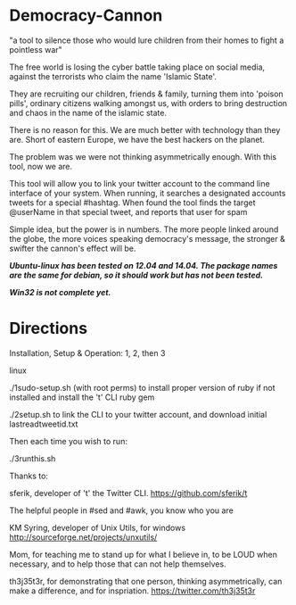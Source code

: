 Democracy-Cannon
================

"a tool to silence those who would lure children from their homes to fight a pointless war"

The free world is losing the cyber battle taking place on social media, against the terrorists who claim the name 'Islamic State'.

They are recruiting our children, friends & family, turning them into 'poison pills', ordinary citizens walking amongst us, with orders to bring destruction and chaos in the name of the islamic state.

There is no reason for this. We are much better with technology than they are. Short of eastern Europe, we have the best hackers on the planet.

The problem was we were not thinking asymmetrically enough. With this tool, now we are.

This tool will allow you to link your twitter account to the command line interface of your system.
When running, it searches a designated accounts tweets for a special #hashtag. When found the tool finds the target @userName in that special tweet, and reports that user for spam

Simple idea, but the power is in numbers. The more people linked around the globe, the more voices speaking democracy's message, the stronger & swifter the cannon's effect will be.



_**Ubuntu-linux has been tested on 12.04 and 14.04. The package names are the same for debian, so it should work but has not been tested.**_

_**Win32 is not complete yet.**_

Directions
=============

Installation, Setup & Operation: 1, 2, then 3

linux

./1sudo-setup.sh (with root perms) to install proper version of ruby if not installed and install the 't' CLI ruby gem

./2setup.sh to link the CLI to your twitter account, and download initial lastreadtweetid.txt

Then each time you wish to run:

./3runthis.sh


Thanks to: 

sferik, developer of 't' the Twitter CLI. https://github.com/sferik/t

The helpful people in #sed and #awk, you know who you are

KM Syring, developer of Unix Utils, for windows http://sourceforge.net/projects/unxutils/

Mom, for teaching me to stand up for what I believe in, to be LOUD when necessary, and to help those that can not help themselves.

th3j35t3r, for demonstrating that one person, thinking asymmetrically, can make a difference, and for inspriation. https://twitter.com/th3j35t3r

